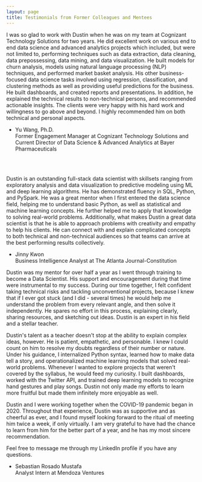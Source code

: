 ```yaml
---
layout: page
title: Testimonials from Former Colleagues and Mentees
---
```


I was so glad to work with Dustin when he was on my team at Cognizant Technology Solutions for two years. He did excellent work on various end to end data science and advanced analytics projects which included, but were not limited to, performing techniques such as data extraction, data cleaning, data prepossessing, data mining, and data visualization. He built models for churn analysis, models using natural language processing (NLP) techniques, and performed market basket analysis. His other business-focused data science tasks involved using regression, classification, and clustering methods as well as providing useful predictions for the business. He built dashboards, and created reports and presentations. In addition, he explained the technical results to non-technical persons, and recommended actionable insights. The clients were very happy with his hard work and willingness to go above and beyond. I highly recommended him on both technical and personal aspects.  
- Yu Wang, Ph.D.  
  Former Engagement Manager at Cognizant Technology Solutions and Current Director of Data Science & Advanced Analytics at Bayer Pharmaceuticals<br>
<br>
<br>

Dustin is an outstanding full-stack data scientist with skillsets ranging from exploratory analysis and data visualization to predictive modeling using ML and deep learning algorithms. He has demonstrated fluency in SQL, Python, and PySpark. He was a great mentor when I first entered the data science field, helping me to understand basic Python, as well as statistical and machine learning concepts. He further helped me to apply that knowledge to solving real-world problems. Additionally, what makes Dustin a great data scientist is that he is able to approach problems with creativity and empathy to help his clients.  He can connect with and explain complicated concepts to both technical and non-technical audiences so that teams can arrive at the best performing results collectively.  
  - Jinny Kwon  
    Business Intelligence Analyst at The Atlanta Journal-Constitution  
  
  
Dustin was my mentor for over half a year as I went through training to become a Data Scientist. His support and encouragement during that time were instrumental to my success. During our time together, I felt confident taking technical risks and tackling unconventional projects, because I knew that if I ever got stuck (and I did - several times) he would help me understand the problem from every relevant angle, and then solve it independently. He spares no effort in this process, explaining clearly, sharing resources, and sketching out ideas. Dustin is an expert in his field and a stellar teacher.

Dustin's talent as a teacher doesn't stop at the ability to explain complex ideas, however. He is patient, empathetic, and personable. I knew I could count on him to resolve my doubts regardless of their number or nature. Under his guidance, I internalized Python syntax, learned how to make data tell a story, and operationalized machine learning models that solved real-world problems. Whenever I wanted to explore projects that weren't covered by the syllabus, he would feed my curiosity. I built dashboards, worked with the Twitter API, and trained deep learning models to recognize hand gestures and play songs. Dustin not only made my efforts to learn more fruitful but made them infinitely more enjoyable as well.

Dustin and I were working together when the COVID-19 pandemic began in 2020. Throughout that experience, Dustin was as supportive and as cheerful as ever, and I found myself looking forward to the ritual of meeting him twice a week, if only virtually. I am very grateful to have had the chance to learn from him for the better part of a year, and he has my most sincere recommendation.

Feel free to message me through my LinkedIn profile if you have any questions.  
  - Sebastian Rosado Mustafa  
    Analyst Intern at Mendoza Ventures

